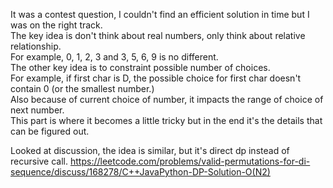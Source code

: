 It was a contest question, I couldn't find an efficient solution in time but I was on the right track.\
The key idea is don't think about real numbers, only think about relative relationship.\
For example, 0, 1, 2, 3 and 3, 5, 6, 9 is no different.\
The other key idea is to constraint possible number of choices.\
For example, if first char is D, the possible choice for first char doesn't contain 0 (or the smallest number.)\
Also because of current choice of number, it impacts the range of choice of next number.\
This part is where it becomes a little tricky but in the end it's the details that can be figured out.

Looked at discussion, the idea is similar, but it's direct dp instead of recursive call.
https://leetcode.com/problems/valid-permutations-for-di-sequence/discuss/168278/C++JavaPython-DP-Solution-O(N2)